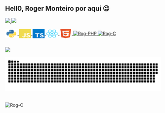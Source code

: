## Hell0, Roger Monteiro por aqui 😉
 <div>
  <a href="https://github.com/rogermonteiro124">
  <img height="180em" src="https://github-readme-stats.vercel.app/api?username=rogermonteiro124&show_icons=true&theme=dracula&include_all_commits=true&count_private=true"/>
  <img height="180em" src="https://github-readme-stats.vercel.app/api/top-langs/?username=rogermonteiro124&layout=compact&langs_count=7&theme=dracula"/>
</div>
<div style="display: inline_block"><br> 
  <img align="center" alt="Rog-Python" height="30" width="40" src="https://raw.githubusercontent.com/devicons/devicon/master/icons/python/python-original.svg">
  <img align="center" alt="Rog-Js" height="30" width="40" src="https://raw.githubusercontent.com/devicons/devicon/master/icons/javascript/javascript-plain.svg">
  <img align="center" alt="Rog-Ts" height="30" width="40" src="https://raw.githubusercontent.com/devicons/devicon/master/icons/typescript/typescript-plain.svg">
  <img align="center" alt="Rog-React" height="30" width="40" src="https://raw.githubusercontent.com/devicons/devicon/master/icons/react/react-original.svg">
  <img align="center" alt="Rog-HTML" height="30" width="40" src="https://raw.githubusercontent.com/devicons/devicon/master/icons/html5/html5-original.svg">
  <img align="center" alt="Rog-PHP" height="30" width="40" src="https://img.shields.io/badge/PHP-777BB4?style=for-the-badge&logo=php&logoColor=white">
  <img align="center" alt="Rog-C" height="30" width="40" src="https://img.shields.io/badge/C-00599C?style=for-the-badge&logo=c&logoColor=white">
</div>
  
  ##
 
<div> 
  <a href="https://www.linkedin.com/in/rogermonteiro124" target="_blank"><img src="https://img.shields.io/badge/-LinkedIn-%230077B5?style=for-the-badge&logo=linkedin&logoColor=white" target="_blank"></a> 
 
  ![Snake animation](https://github.com/rogermonteiro124/rogermonteiro124/blob/output/github-contribution-grid-snake.svg)
 
</div>
<div style="display: inline_block"><br> 
 <img align="center" alt="Rog-C" height="20" width="120" src="https://img.shields.io/badge/Made%20with-Markdown-1f425f.svg">
</div>
 
